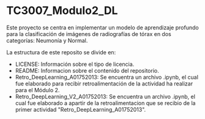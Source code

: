 # TC3007_Modulo2_DL
Este proyecto se centra en implementar un modelo de aprendizaje profundo para la clasificación de imágenes de radiografías de tórax en dos categorías: Neumonía y Normal.

La estructura de este reposito se divide en:
- LICENSE: Información sobre el tipo de licencia.
- README: Informacion sobre el contenido del repositorio.
- Retro_DeepLearning_A01752013: Se encuentra un archivo .ipynb, el cual fue elaborado para recibir retroalimentación de la actividad ha realizar para el Módulo 2. 
- Retro_DeepLearning_V2_A01752013: Se encuentra un archivo .ipynb, el cual fue elaborado a apartir de la retroalimentacion que se recibio de la primer actividad "Retro_DeepLearning_A01752013".
